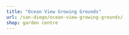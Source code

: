 ```yaml
---
title: "Ocean View Growing Grounds"
url: /san-diego/ocean-view-growing-grounds/
shop: garden centre
---
```

